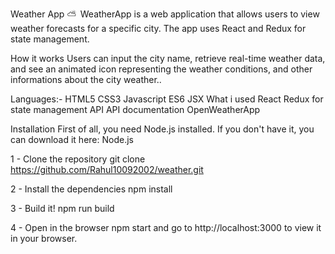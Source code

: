 Weather App ⛅  
WeatherApp is a web application that allows users to view weather forecasts for a specific city. The app uses React and Redux for state management.

How it works
Users can input the city name, retrieve real-time weather data, and see an animated icon representing the weather conditions, and other informations about the city weather..

Languages:-
HTML5
CSS3
Javascript ES6
JSX
What i used
React
Redux for state management
API
API documentation OpenWeatherApp

Installation
First of all, you need Node.js installed. If you don't have it, you can download it here: Node.js

1 - Clone the repository
git clone https://github.com/Rahul10092002/weather.git

2 - Install the dependencies
npm install

3 - Build it!
npm run build

4 - Open in the browser
npm start
and go to http://localhost:3000 to view it in your browser.
